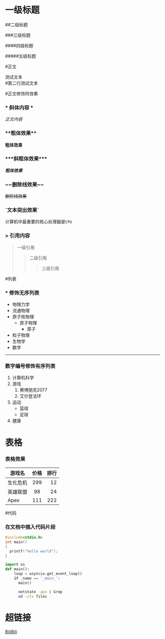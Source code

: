 # 一级标题

##二级标题

###三级标题

####四级标题

#####五级标题


#正文


测试文本<br>
\#第二行测试文本

#正文修饰符效果

### \* 斜体内容 \* 

*正文内容*

### \*\*粗体效果\*\*

**粗体效果**

### \*\*\*斜粗体效果\*\*\*

***粗体效果***


### \~\~删除线效果\~\~
~~删除线效果~~

### \`文本突出效果\`
计算机中最重要的核心处理器是`CPU`

### \> 引用内容
> 一级引用
>> 二级引用
>>> 三级引用

#列表
### \* 修饰无序列表

* 物理力学
* 流通物理
* 原子核物理
  * 原子物理
    * 原子
 * 粒子物理
* 生物学
* 数学

-------------------

###  数字编号修饰有序列表
1. 计算机科学
2. 游戏
   1. 赛博朋克2077
   2. 艾尔登法环
3. 运动
   * 篮球
   * 足球
4. 健康

# 表格
### 表格效果

游戏名|价格|排行
--|:--:|--:
生化危机|299|12
英雄联盟|98|24
Apex|111|222

#代码

### 在文档中插入代码片段

```c
#include<stdio.h>
int main()
{
  printf("hello world");
}
```

```python
import os
def main():
    loop = asyncio.get_event_loop()
	if _name == '_main_':
	  main()
```

```bash
      netstate -apn | Grep
	  od -ctx files
```

# 超链接

[BiliBili](https://www.bilibili.com"点击访问B站")
